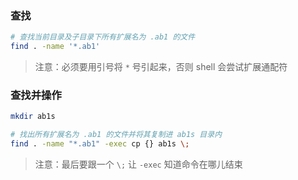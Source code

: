 ### 查找
```zsh
# 查找当前目录及子目录下所有扩展名为 .ab1 的文件
find . -name '*.ab1'
```
>注意：必须要用引号将 `*` 号引起来，否则 shell 会尝试扩展通配符

### 查找并操作
```zsh
mkdir ab1s

# 找出所有扩展名为 .ab1 的文件并将其复制进 ab1s 目录内
find . -name "*.ab1" -exec cp {} ab1s \;
```
>注意：最后要跟一个 `\;` 让 `-exec` 知道命令在哪儿结束